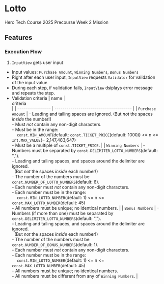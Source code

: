 # Lotto

Hero Tech Course 2025 Precourse Week 2 Mission

## Features

### Execution Flow

1. `InputView` gets user input
* Input values: `Purchase Amount`, `Winning Numbers`, `Bonus Numbers`
* Right after each user input, `InputView` requests `Validator` for validation of the input value.
* During each step, if validation fails, `InputView` dsiplays error message and repeats the step.
* Validation criteria
  | name              | <div style="width:290px">criteria</div> |
  | ----------------- | --------------------------------------- |
  | `Purchase Amount` | - Leading and tailing spaces are ignored. (But *not* the spaces *inside* the number!)<br>- Must *not* contain any non-digit characters.<br>- Must be in the range:<br>&nbsp;&nbsp;&nbsp;&nbsp;`const.MIN_AMOUNT`(default: `const.TICKET_PRICE`(default: 1000)) <= n <= `Int.MAX_VALUE`(= 2,147,483,647)<br>- Must be a multiple of `const.TICKET_PRICE`. |
  | `Winning Numbers` | - Numbers must be separated by `const.DELIMITER_LOTTO_NUMBERS`(default: ",").<br>- Leading and tailing spaces, and spaces around the delimiter are ignored.<br>&nbsp;&nbsp;(But *not* the spaces *inside* each number!)<br>- The number of the numbers must be `const.NUMBER_OF_LOTTO_NUMBERS`(default: 6).<br>- Each number must *not* contain any non-digit characters.<br>- Each number must be in the range:<br>&nbsp;&nbsp;&nbsp;&nbsp;`const.MIN_LOTTO_NUMBER`(default: 1) <= n <= `const.MAX_LOTTO_NUMBER`(default: 45)<br>- All numbers must be unique; no identical numbers. |
  | `Bonus Numbers`    | - Numbers (if more than one) must be separated by `const.DELIMITER_LOTTO_NUMBERS`(default: ",").<br>- Leading and tailing spaces, and spaces around the delimiter are ignored.<br>&nbsp;&nbsp;(But *not* the spaces *inside* each number!)<br>- The number of the numbers must be `const.NUMBER_OF_BONUS_NUMBERS`(default: 1).<br>- Each number must *not* contain any non-digit characters.<br>- Each number must be in the range:<br>&nbsp;&nbsp;&nbsp;&nbsp;`const.MIN_LOTTO_NUMBER`(default: 1) <= n <= `const.MAX_LOTTO_NUMBER`(default: 45)<br>- All numbers must be unique; no identical numbers.<br>- All numbers must be different from any of `Winning Numbers`. |
